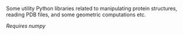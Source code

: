 Some utility Python libraries related to manipulating protein structures,
reading PDB files, and some geometric computations etc.

_Requires numpy_
